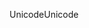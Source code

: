 <span data-ttu-id="a68af-101">Unicode</span><span class="sxs-lookup"><span data-stu-id="a68af-101">Unicode</span></span>